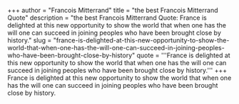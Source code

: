+++
author = "Francois Mitterrand"
title = "the best Francois Mitterrand Quote"
description = "the best Francois Mitterrand Quote: France is delighted at this new opportunity to show the world that when one has the will one can succeed in joining peoples who have been brought close by history."
slug = "france-is-delighted-at-this-new-opportunity-to-show-the-world-that-when-one-has-the-will-one-can-succeed-in-joining-peoples-who-have-been-brought-close-by-history"
quote = '''France is delighted at this new opportunity to show the world that when one has the will one can succeed in joining peoples who have been brought close by history.'''
+++
France is delighted at this new opportunity to show the world that when one has the will one can succeed in joining peoples who have been brought close by history.
